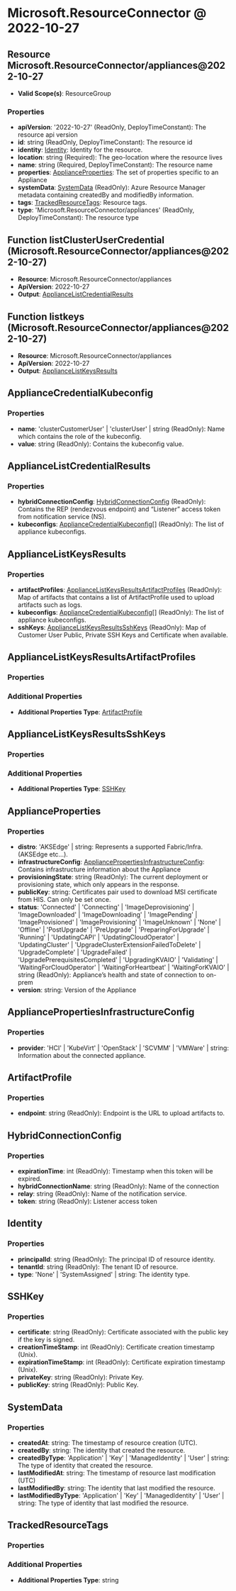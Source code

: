 # Microsoft.ResourceConnector @ 2022-10-27

## Resource Microsoft.ResourceConnector/appliances@2022-10-27
* **Valid Scope(s)**: ResourceGroup
### Properties
* **apiVersion**: '2022-10-27' (ReadOnly, DeployTimeConstant): The resource api version
* **id**: string (ReadOnly, DeployTimeConstant): The resource id
* **identity**: [Identity](#identity): Identity for the resource.
* **location**: string (Required): The geo-location where the resource lives
* **name**: string (Required, DeployTimeConstant): The resource name
* **properties**: [ApplianceProperties](#applianceproperties): The set of properties specific to an Appliance
* **systemData**: [SystemData](#systemdata) (ReadOnly): Azure Resource Manager metadata containing createdBy and modifiedBy information.
* **tags**: [TrackedResourceTags](#trackedresourcetags): Resource tags.
* **type**: 'Microsoft.ResourceConnector/appliances' (ReadOnly, DeployTimeConstant): The resource type

## Function listClusterUserCredential (Microsoft.ResourceConnector/appliances@2022-10-27)
* **Resource**: Microsoft.ResourceConnector/appliances
* **ApiVersion**: 2022-10-27
* **Output**: [ApplianceListCredentialResults](#appliancelistcredentialresults)

## Function listkeys (Microsoft.ResourceConnector/appliances@2022-10-27)
* **Resource**: Microsoft.ResourceConnector/appliances
* **ApiVersion**: 2022-10-27
* **Output**: [ApplianceListKeysResults](#appliancelistkeysresults)

## ApplianceCredentialKubeconfig
### Properties
* **name**: 'clusterCustomerUser' | 'clusterUser' | string (ReadOnly): Name which contains the role of the kubeconfig.
* **value**: string (ReadOnly): Contains the kubeconfig value.

## ApplianceListCredentialResults
### Properties
* **hybridConnectionConfig**: [HybridConnectionConfig](#hybridconnectionconfig) (ReadOnly): Contains the REP (rendezvous endpoint) and “Listener” access token from notification service (NS).
* **kubeconfigs**: [ApplianceCredentialKubeconfig](#appliancecredentialkubeconfig)[] (ReadOnly): The list of appliance kubeconfigs.

## ApplianceListKeysResults
### Properties
* **artifactProfiles**: [ApplianceListKeysResultsArtifactProfiles](#appliancelistkeysresultsartifactprofiles) (ReadOnly): Map of artifacts that contains a list of ArtifactProfile used to upload artifacts such as logs.
* **kubeconfigs**: [ApplianceCredentialKubeconfig](#appliancecredentialkubeconfig)[] (ReadOnly): The list of appliance kubeconfigs.
* **sshKeys**: [ApplianceListKeysResultsSshKeys](#appliancelistkeysresultssshkeys) (ReadOnly): Map of Customer User Public, Private SSH Keys and Certificate when available.

## ApplianceListKeysResultsArtifactProfiles
### Properties
### Additional Properties
* **Additional Properties Type**: [ArtifactProfile](#artifactprofile)

## ApplianceListKeysResultsSshKeys
### Properties
### Additional Properties
* **Additional Properties Type**: [SSHKey](#sshkey)

## ApplianceProperties
### Properties
* **distro**: 'AKSEdge' | string: Represents a supported Fabric/Infra. (AKSEdge etc...).
* **infrastructureConfig**: [AppliancePropertiesInfrastructureConfig](#appliancepropertiesinfrastructureconfig): Contains infrastructure information about the Appliance
* **provisioningState**: string (ReadOnly): The current deployment or provisioning state, which only appears in the response.
* **publicKey**: string: Certificates pair used to download MSI certificate from HIS. Can only be set once.
* **status**: 'Connected' | 'Connecting' | 'ImageDeprovisioning' | 'ImageDownloaded' | 'ImageDownloading' | 'ImagePending' | 'ImageProvisioned' | 'ImageProvisioning' | 'ImageUnknown' | 'None' | 'Offline' | 'PostUpgrade' | 'PreUpgrade' | 'PreparingForUpgrade' | 'Running' | 'UpdatingCAPI' | 'UpdatingCloudOperator' | 'UpdatingCluster' | 'UpgradeClusterExtensionFailedToDelete' | 'UpgradeComplete' | 'UpgradeFailed' | 'UpgradePrerequisitesCompleted' | 'UpgradingKVAIO' | 'Validating' | 'WaitingForCloudOperator' | 'WaitingForHeartbeat' | 'WaitingForKVAIO' | string (ReadOnly): Appliance’s health and state of connection to on-prem
* **version**: string: Version of the Appliance

## AppliancePropertiesInfrastructureConfig
### Properties
* **provider**: 'HCI' | 'KubeVirt' | 'OpenStack' | 'SCVMM' | 'VMWare' | string: Information about the connected appliance.

## ArtifactProfile
### Properties
* **endpoint**: string (ReadOnly): Endpoint is the URL to upload artifacts to.

## HybridConnectionConfig
### Properties
* **expirationTime**: int (ReadOnly): Timestamp when this token will be expired.
* **hybridConnectionName**: string (ReadOnly): Name of the connection
* **relay**: string (ReadOnly): Name of the notification service.
* **token**: string (ReadOnly): Listener access token

## Identity
### Properties
* **principalId**: string (ReadOnly): The principal ID of resource identity.
* **tenantId**: string (ReadOnly): The tenant ID of resource.
* **type**: 'None' | 'SystemAssigned' | string: The identity type.

## SSHKey
### Properties
* **certificate**: string (ReadOnly): Certificate associated with the public key if the key is signed.
* **creationTimeStamp**: int (ReadOnly): Certificate creation timestamp (Unix).
* **expirationTimeStamp**: int (ReadOnly): Certificate expiration timestamp (Unix).
* **privateKey**: string (ReadOnly): Private Key.
* **publicKey**: string (ReadOnly): Public Key.

## SystemData
### Properties
* **createdAt**: string: The timestamp of resource creation (UTC).
* **createdBy**: string: The identity that created the resource.
* **createdByType**: 'Application' | 'Key' | 'ManagedIdentity' | 'User' | string: The type of identity that created the resource.
* **lastModifiedAt**: string: The timestamp of resource last modification (UTC)
* **lastModifiedBy**: string: The identity that last modified the resource.
* **lastModifiedByType**: 'Application' | 'Key' | 'ManagedIdentity' | 'User' | string: The type of identity that last modified the resource.

## TrackedResourceTags
### Properties
### Additional Properties
* **Additional Properties Type**: string

